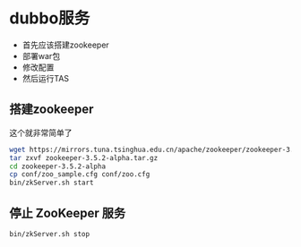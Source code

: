 # dubbo服务

- 首先应该搭建zookeeper
- 部署war包
- 修改配置
- 然后运行TAS

## 搭建zookeeper

这个就非常简单了
```bash
wget https://mirrors.tuna.tsinghua.edu.cn/apache/zookeeper/zookeeper-3.5.2-alpha/zookeeper-3.5.2-alpha.tar.gz
tar zxvf zookeeper-3.5.2-alpha.tar.gz
cd zookeeper-3.5.2-alpha
cp conf/zoo_sample.cfg conf/zoo.cfg
bin/zkServer.sh start
```
## 停止 ZooKeeper 服务
```bash
bin/zkServer.sh stop
```

